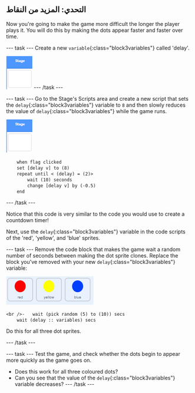 ## التحدي: المزيد من النقاط 

Now you're going to make the game more difficult the longer the player plays it. You will do this by making the dots appear faster and faster over time.

\--- task \--- Create a new `variable`{:class="block3variables"} called 'delay'.

![Stage sprite](images/stage-sprite.png) \--- /task \---

\--- task \--- Go to the Stage's Scripts area and create a new script that sets the `delay`{:class="block3variables"} variable to `8` and then slowly reduces the value of `delay`{:class="block3variables"} while the game runs.

![Stage sprite](images/stage-sprite.png)

```blocks3
    when flag clicked
    set [delay v] to (8)
    repeat until < (delay) = (2)>
        wait (10) seconds
        change [delay v] by (-0.5)
    end
```

\--- /task \---

Notice that this code is very similar to the code you would use to create a countdown timer!

Next, use the `delay`{:class="block3variables"} variable in the code scripts of the 'red', 'yellow', and 'blue' sprites.

\--- task \--- Remove the code block that makes the game wait a random number of seconds between making the dot sprite clones. Replace the block you've removed with your new `delay`{:class="block3variables"} variable:

![لقطة الشاشة](images/all-dots.png)

```blocks3
<br />-   wait (pick random (5) to (10)) secs
    wait (delay :: variables) secs
```

Do this for all three dot sprites.

\--- /task \---

\--- task \--- Test the game, and check whether the dots begin to appear more quickly as the game goes on.

+ Does this work for all three coloured dots?
+ Can you see that the value of the `delay`{:class="block3variables"} variable decreases? \--- /task \---